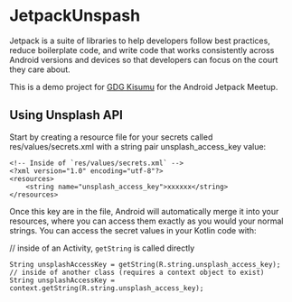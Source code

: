 # JetpackUnspash
Jetpack is a suite of libraries to help developers follow best practices, reduce boilerplate code, and write code that works consistently across Android versions and devices so that developers can focus on the court they care about.

This is a demo project for [GDG Kisumu](https://twitter.com/gdg_kisumu) for the Android Jetpack Meetup.


## Using Unsplash API

Start by creating a resource file for your secrets called res/values/secrets.xml with a string pair unsplash_access_key value:
```
<!-- Inside of `res/values/secrets.xml` -->
<?xml version="1.0" encoding="utf-8"?>
<resources>
    <string name="unsplash_access_key">xxxxxx</string>
</resources>
```
Once this key are in the file, Android will automatically merge it into your resources, where you can access them exactly as you would your normal strings. You can access the secret values in your Kotlin code with:

// inside of an Activity, `getString` is called directly
```
String unsplashAccessKey = getString(R.string.unsplash_access_key);
// inside of another class (requires a context object to exist)
String unsplashAccessKey = context.getString(R.string.unsplash_access_key);
```
